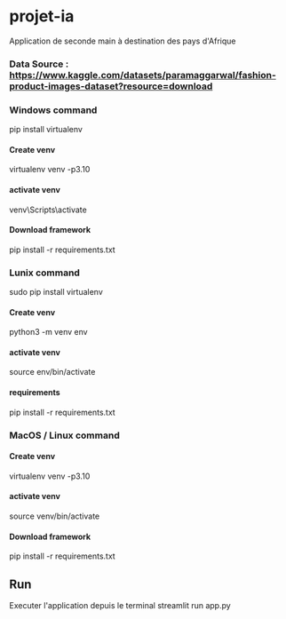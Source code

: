# projet-ia
Application de seconde main à destination des pays d'Afrique

### Data Source : https://www.kaggle.com/datasets/paramaggarwal/fashion-product-images-dataset?resource=download


### Windows command 
pip install virtualenv
#### Create venv
virtualenv venv -p3.10  
#### activate venv             
venv\Scripts\activate     
#### Download framework          
pip install -r requirements.txt


### Lunix command 
sudo pip install virtualenv
#### Create venv
python3 -m venv env
#### activate venv             
source env/bin/activate    
#### requirements          
pip install -r requirements.txt  

### MacOS / Linux command 
#### Create venv
virtualenv venv -p3.10
#### activate venv
source venv/bin/activate
#### Download framework 
pip install -r requirements.txt 

## Run
Executer l'application depuis le terminal
streamlit run app.py

